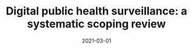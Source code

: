 ---
title: "Digital public health surveillance: a systematic scoping review"
collection: publications
permalink: /publication/2021-npj-DPHS
date: 2021-03-01
venue: 'Nature- Digital Medicine'
paperurl: 'https://www.nature.com/articles/s41746-021-00407-6.pdf'
link: 'https://www.nature.com/articles/s41746-021-00407-6'
citation: 'Shakeri Hossein Abad, Z., Kline, A., Sultana, M. et al. Digital public health surveillance: a systematic scoping review. <i>npj Digit. Med</i>. 4, 41 (2021). https://doi.org/10.1038/s41746-021-00407-6'
---